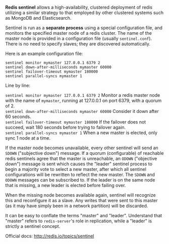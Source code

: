 **Redis sentinel** allows a high-availability, clustered deployment of redis utilizing a similar strategy to that employed by other clustered systems such as MongoDB and Elasticsearch.

Sentinel is run as a **separate process** using a special configuration file, and monitors the specified master node of a redis cluster. The name of the master node is provided in a configuration file (usually `sentinel.conf`). There is no need to specify slaves; they are discovered automatically.

Here is an example configuration file:

    sentinel monitor mymaster 127.0.0.1 6379 2
    sentinel down-after-milliseconds mymaster 60000
    sentinel failover-timeout mymaster 180000
    sentinel parallel-syncs mymaster 1

Line by line:

`sentinel monitor mymaster 127.0.0.1 6379 2` Monitor a redis master node with the name of `mymaster`, running at 127.0.0.1 on port 6379, with a quorum of 2.  
`sentinel down-after-milliseconds mymaster 60000` Consider it down after 60 seconds.  
`sentinel failover-timeout mymaster 180000` If the failover does not succeed, wait 180 seconds before trying to failover again.  
`sentinel parallel-syncs mymaster 1` When a new master is elected, only sync 1 node at a time.  

If the master node becomes unavailable, every other sentinel will send an `SDOWN` ("subjective down") message. If a quorum (configurable) of reachable redis sentinels agree that the master is unreachable, an `ODOWN` ("objective down") message is sent which causes the "leader" sentinel process to begin a majority vote to select a new master, after which all sentinel configurations will be rewritten to reflect the new master. The `SDOWN` and `ODOWN` messages can be subscribed to. If the leader is on the same node that is missing, a new leader is elected before failing over.

When the missing node becomes available again, sentinel will recognize this and reconfigure it as a slave. Any writes that were sent to this master (as it may have simply been in a network partition) will be discarded.

It can be easy to conflate the terms "master" and "leader". Understand that "master" refers to `redis-server`'s role in replication, while a "leader" is strictly a sentinel concept. 

Official docs: http://redis.io/topics/sentinel